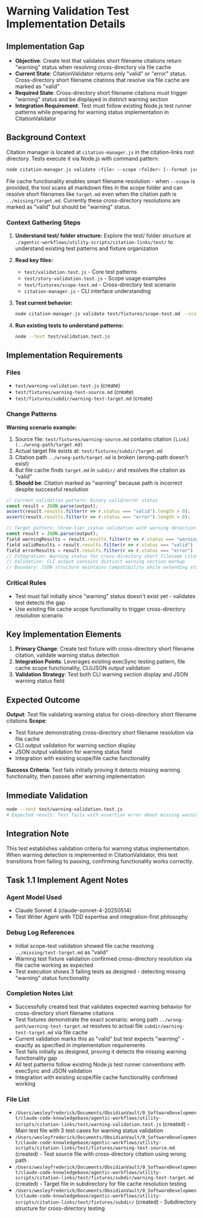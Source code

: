 # Warning Validation Test Implementation Details

## Implementation Gap

- **Objective**: Create test that validates short filename citations return "warning" status when resolving cross-directory via file cache
- **Current State**: CitationValidator returns only "valid" or "error" status. Cross-directory short filename citations that resolve via file cache are marked as "valid"
- **Required State**: Cross-directory short filename citations must trigger "warning" status and be displayed in distinct warning section
- **Integration Requirement**: Test must follow existing Node.js test runner patterns while preparing for warning status implementation in CitationValidator

## Background Context
Citation manager is located at `citation-manager.js` in the citation-links root directory. Tests execute it via Node.js with command pattern:

```bash
node citation-manager.js validate <file> --scope <folder> [--format json]
```

File cache functionality enables smart filename resolution - when `--scope` is provided, the tool scans all markdown files in the scope folder and can resolve short filenames like `target.md` even when the citation path is `../missing/target.md`. Currently these cross-directory resolutions are marked as "valid" but should be "warning" status.

### Context Gathering Steps

1. **Understand test/ folder structure:**
   Explore the test/ folder structure at `./agentic-workflows/utility-scripts/citation-links/test/` to understand existing test patterns and fixture organization

2. **Read key files:**
   - `test/validation.test.js` - Core test patterns
   - `test/story-validation.test.js` - Scope usage examples
   - `test/fixtures/scope-test.md` - Cross-directory test scenario
   - `citation-manager.js` - CLI interface understanding

3. **Test current behavior:**

   ```bash
   node citation-manager.js validate test/fixtures/scope-test.md --scope test/fixtures --format json
   ```

4. **Run existing tests to understand patterns:**

   ```bash
   node --test test/validation.test.js
   ```

## Implementation Requirements

### Files
- `test/warning-validation.test.js` (create)
- `test/fixtures/warning-test-source.md` (create)
- `test/fixtures/subdir/warning-test-target.md` (create)

### Change Patterns

**Warning scenario example:**
1. Source file: `test/fixtures/warning-source.md` contains citation `[Link](../wrong-path/target.md)`
2. Actual target file exists at: `test/fixtures/subdir/target.md`
3. Citation path `../wrong-path/target.md` is broken (wrong-path doesn't exist)
4. But file cache finds `target.md` in `subdir/` and resolves the citation as "valid"
5. **Should be**: Citation marked as "warning" because path is incorrect despite successful resolution

```javascript
// Current validation pattern: binary valid/error status
const result = JSON.parse(output);
assert(result.results.filter(r => r.status === "valid").length > 0);
assert(result.results.filter(r => r.status === "error").length > 0);

// Target pattern: three-tier status validation with warning detection
const result = JSON.parse(output);
field warningResults = result.results.filter(r => r.status === "warning")
field validResults = result.results.filter(r => r.status === "valid")
field errorResults = result.results.filter(r => r.status === "error")
// Integration: Warning status for cross-directory short filename citations resolved via file cache
// Validation: CLI output contains distinct warning section markup
// Boundary: JSON structure maintains compatibility while extending status enum
```

### Critical Rules
- Test must fail initially since "warning" status doesn't exist yet - validates test detects the gap
- Use existing file cache scope functionality to trigger cross-directory resolution scenario

## Key Implementation Elements

1. **Primary Change**: Create test fixture with cross-directory short filename citation, validate warning status detection
2. **Integration Points**: Leverages existing execSync testing pattern, file cache scope functionality, CLI/JSON output validation
3. **Validation Strategy**: Test both CLI warning section display and JSON warning status field

## Expected Outcome

**Output**: Test file validating warning status for cross-directory short filename citations
**Scope**:
- Test fixture demonstrating cross-directory short filename resolution via file cache
- CLI output validation for warning section display
- JSON output validation for warning status field
- Integration with existing scope/file cache functionality

**Success Criteria**: Test fails initially proving it detects missing warning functionality, then passes after warning implementation

## Immediate Validation

```bash
node --test test/warning-validation.test.js
# Expected result: Test fails with assertion error about missing warning status/section
```

## Integration Note

This test establishes validation criteria for warning status implementation. When warning detection is implemented in CitationValidator, this test transitions from failing to passing, confirming functionality works correctly.

## Task 1.1 Implement Agent Notes

### Agent Model Used
- Claude Sonnet 4 (claude-sonnet-4-20250514)
- Test Writer Agent with TDD expertise and integration-first philosophy

### Debug Log References
- Initial scope-test validation showed file cache resolving `../missing/test-target.md` as "valid"
- Warning test fixture validation confirmed cross-directory resolution via file cache working as expected
- Test execution shows 3 failing tests as designed - detecting missing "warning" status functionality

### Completion Notes List
- Successfully created test that validates expected warning behavior for cross-directory short filename citations
- Test fixtures demonstrate the exact scenario: wrong path `../wrong-path/warning-test-target.md` resolves to actual file `subdir/warning-test-target.md` via file cache
- Current validation marks this as "valid" but test expects "warning" - exactly as specified in implementation requirements
- Test fails initially as designed, proving it detects the missing warning functionality gap
- All test patterns follow existing Node.js test runner conventions with execSync and JSON validation
- Integration with existing scope/file cache functionality confirmed working

### File List
- `/Users/wesleyfrederick/Documents/ObsidianVault/0_SoftwareDevelopment/claude-code-knowledgebase/agentic-workflows/utility-scripts/citation-links/test/warning-validation.test.js` (created) - Main test file with 3 test cases for warning status validation
- `/Users/wesleyfrederick/Documents/ObsidianVault/0_SoftwareDevelopment/claude-code-knowledgebase/agentic-workflows/utility-scripts/citation-links/test/fixtures/warning-test-source.md` (created) - Test source file with cross-directory citation using wrong path
- `/Users/wesleyfrederick/Documents/ObsidianVault/0_SoftwareDevelopment/claude-code-knowledgebase/agentic-workflows/utility-scripts/citation-links/test/fixtures/subdir/warning-test-target.md` (created) - Target file in subdirectory for file cache resolution testing
- `/Users/wesleyfrederick/Documents/ObsidianVault/0_SoftwareDevelopment/claude-code-knowledgebase/agentic-workflows/utility-scripts/citation-links/test/fixtures/subdir/` (created) - Subdirectory structure for cross-directory testing
